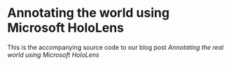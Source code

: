 # Annotating the world using Microsoft HoloLens

This is the accompanying source code to our blog post *Annotating the real world using Microsoft HoloLens*